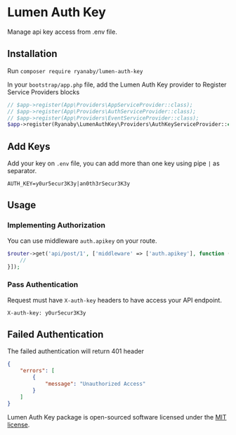 Lumen Auth Key
========

Manage api key access from .env file.

## Installation

Run `composer require ryanaby/lumen-auth-key`

In your `bootstrap/app.php` file, add the Lumen Auth Key provider to Register Service Providers blocks

```php
// $app->register(App\Providers\AppServiceProvider::class);
// $app->register(App\Providers\AuthServiceProvider::class);
// $app->register(App\Providers\EventServiceProvider::class);
$app->register(Ryanaby\LumenAuthKey\Providers\AuthKeyServiceProvider::class);
```

## Add Keys

Add your key on `.env` file, you can add more than one key using pipe `|` as separator.

`AUTH_KEY=y0ur5ecur3K3y|an0th3rSecur3K3y`

## Usage

### Implementing Authorization

You can use middleware `auth.apikey` on your route.

```php
$router->get('api/post/1', ['middleware' => ['auth.apikey'], function () {
    //
}]);

```

### Pass Authentication

Request must have `X-auth-key` headers to have access your API endpoint.

    X-auth-key: y0ur5ecur3K3y

## Failed Authentication

The failed authentication will return 401 header

```json
{
    "errors": [
        {
            "message": "Unauthorized Access"
        }
    ]
}
```

Lumen Auth Key package is open-sourced software licensed under the [MIT license](http://opensource.org/licenses/MIT).
